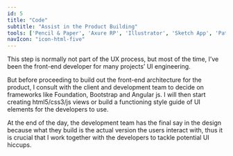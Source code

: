 ```yaml
---
id: 5
title: "Code"
subtitle: "Assist in the Product Building"
tools: ['Pencil & Paper', 'Axure RP', 'Illustrator', 'Sketch App', 'Pattern lab']
navIcon: "icon-html-five"
---
```

This step is normally not part of the UX process, but most of the time, I’ve been the front-end developer for many projects’ UI engineering.

But before proceeding to build out the front-end architecture for the product, I consult with the client and development team to decide on frameworks like Foundation, Bootstrap and Angular js. I will then start creating html5/css3/js views or build a functioning style guide of UI elements for the developers to use.

At the end of the day, the development team has the final say in the design because what they build is the actual version the users interact with, thus it is crucial that I work together with the developers to tackle potential UI hiccups.